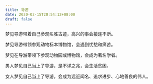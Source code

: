```yaml
---
title: 导游
date: 2020-02-15T20:54:12+08:00
draft: false
---
```


梦见导游带着自己参观名胜古迹，高兴的事会接连不断。

梦见导游带领参观动物标本博物馆，会遇到忧愁和痛苦。

梦见在导游带领下参观动物园或博物馆，会成为著名学者。

男人梦见自己当上了导游，是不详之兆，会生活贫困。

女人梦见自己当上了导游，会成为远近闻名、追求进步、心地善良的伟人。